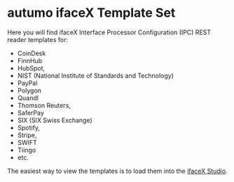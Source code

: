# autumo ifaceX Template Set

Here you will find ifaceX Interface Processor Configuration (IPC) REST reader templates for:

* CoinDesk
* FinnHub
* HubSpot,
* NIST (National Institute of Standards and Technology)
* PayPal
* Polygon
* Quandl
* Thomson Reuters,
* SaferPay
* SIX (SIX Swiss Exchange)
* Spotify,
* Stripe,
* SWIFT
* Tiingo
* etc.

The easiest way to view the templates is to load them into the [ifaceX Studio](https://github.com/autumoswitzerland/autumo-ifacex-studio-public).
